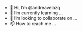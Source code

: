 - 👋 Hi, I’m @andreavelazq
- 🌱 I’m currently learning ...
- 💞️ I’m looking to collaborate on ...
- 📫 How to reach me ...

<!---
andreavelazquez1/andreavelazquez1 is a ✨ special ✨ repository because its `README.md` (this file) appears on your GitHub profile.
You can click the Preview link to take a look at your changes.
--->
